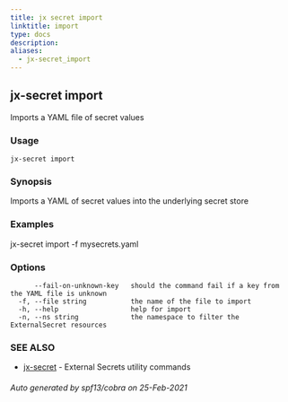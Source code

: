 ```yaml
---
title: jx secret import
linktitle: import
type: docs
description: 
aliases:
  - jx-secret_import
---
```


## jx-secret import

Imports a YAML file of secret values

### Usage

```
jx-secret import
```

### Synopsis

Imports a YAML of secret values into the underlying secret store

### Examples

  jx-secret import -f mysecrets.yaml

### Options

```
      --fail-on-unknown-key   should the command fail if a key from the YAML file is unknown
  -f, --file string           the name of the file to import
  -h, --help                  help for import
  -n, --ns string             the namespace to filter the ExternalSecret resources
```

### SEE ALSO

* [jx-secret](..)	 - External Secrets utility commands

###### Auto generated by spf13/cobra on 25-Feb-2021
